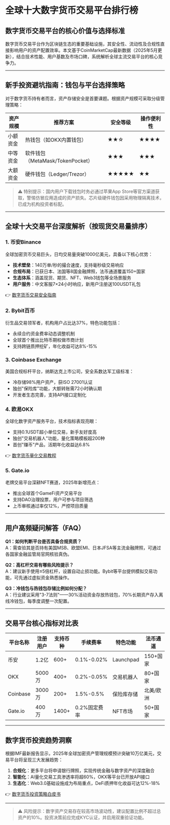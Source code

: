 # 全球十大数字货币交易平台排行榜

## 数字货币交易平台的核心价值与选择标准

数字货币交易平台作为区块链生态的重要基础设施，其安全性、流动性及合规性直接影响用户的资产配置效率。本文基于CoinMarketCap最新数据（2025年5月更新），结合技术性能、用户基数及市场口碑，系统解析全球主流交易平台的核心竞争力。

---

## 新手投资避坑指南：钱包与平台选择策略

对于数字货币持有者而言，资产存储安全是首要课题。根据资产规模可采取分级管理策略：

| 资产规模 | 推荐方案 | 安全等级 | 操作便利性 |
|----------|----------|----------|------------|
| 小额资金 | 热钱包（如OKX内置钱包） | ★★☆ | ★★★★ |
| 中等资金 | 软件钱包（MetaMask/TokenPocket） | ★★★ | ★★★ |
| 大额资金 | 硬件钱包（Ledger/Trezor） | ★★★★★ | ★★ |

> ⚠️ 特别提示：国内用户下载钱包时务必通过苹果App Store等官方渠道获取，警惕仿冒应用造成的资产损失。芯片级硬件钱包因采用物理隔离技术，已成为机构投资者标配。

---

## 全球十大交易平台深度解析（按现货交易量排序）

### 1. 币安Binance
全球加密货币交易巨头，日均交易量突破1000亿美元，具备以下核心优势：
- **技术壁垒**：140万单/秒的撮合速度，支持毫秒级交易响应
- **合规布局**：已获日本、法国等8国金融牌照，法币通道覆盖150+国家
- **生态体系**：涵盖现货、期货、NFT、Web3钱包等全场景服务
- **用户服务**：中文客服7×24小时响应，新用户注册送100USDT礼包

👉 [数字货币交易安全指南](https://bit.ly/okx_welcome)

### 2. Bybit百币
衍生品交易领军者，机构用户占比达37%，特色功能包括：
- 永续合约资金费率动态调整机制
- 全球首个推出比特币期权做市商计划
- 支持跨链质押挖矿，年化收益可达8%-15%

### 3. Coinbase Exchange
美国合规标杆平台，纳斯达克上市公司，安全系数达军工级标准：
- 冷存储98%用户资产，获ISO 27001认证
- 独创"保险库"功能，大额转账需72小时确认期
- 开发者生态完善，支持API接口定制化

### 4. 欧易OKX
全球化数字资产服务平台，技术指标表现亮眼：
- 支持0.1USDT超小单位交易，新手友好度高
- 独创"交易机器人"功能，量化策略模板超200种
- 首创"赚币"产品，活期年化收益达6.8%

👉 [数字货币量化交易教程](https://bit.ly/okx_welcome)

### 5. Gate.io
老牌交易平台深耕NFT赛道，2025年新增亮点：
- 推出全球首个GameFi资产交易平台
- 支持DAO治理投票，用户可参与项目筛选
- 上币审核通过率仅12%，严控项目质量

---

## 用户高频疑问解答（FAQ）

**Q1：如何判断平台是否具备合规资质？**  
A：需查验其是否持有美国MSB、欧盟EMI、日本JFSA等主流金融牌照，可通过各国家金融监管局官网核验真伪。

**Q2：高杠杆交易有哪些风险提示？**  
A：建议新手使用≤5倍杠杆，设置自动止损功能。Bybit等平台提供模拟交易功能，可先通过虚拟资金熟悉操作。

**Q3：冷钱包与热钱包存储比例如何分配？**  
A：行业建议采用"3-7法则"——30%活动资金存放热钱包，70%长期资产存入离线冷钱包，每季度调整一次配置。

---

## 交易平台核心指标对比表

| 平台名称 | 注册用户 | 支持币种 | 手续费率 | 特色功能 | 法币通道 |
|----------|----------|----------|----------|----------|----------|
| 币安 | 1.2亿 | 600+ | 0.1%-0.02% | Launchpad | 150+国家 |
| OKX | 5000万 | 400+ | 0.2%-0.05% | 交易机器人 | 80+国家 |
| Coinbase | 3000万 | 200+ | 1.5%-0.5% | 保险库存储 | 北美/欧洲 |
| Gate.io | 400万 | 1400+ | 0.2%固定费率 | NFT市场 | 50+国家 |

---

## 数字货币投资趋势洞察

根据IMF最新报告显示，2025年全球加密资产管理规模预计突破10万亿美元，交易平台将呈现三大发展趋势：
1. **合规化**：更多平台将申请银行牌照，实现传统金融与数字资产的深度融合
2. **智能化**：AI量化交易工具渗透率将超60%，OKX等平台已开放API接口
3. **生态化**：Web3.0基础设施成为布局重点，DeFi质押年化收益可达12%-18%

👉 [数字货币投资策略白皮书](https://bit.ly/okx_welcome)

---

> ⚠️ 风险提示：数字资产交易存在较高市场波动性，建议配置比例不超过总资产的10%。投资决策前应完成KYC认证，并启用双重验证功能。
